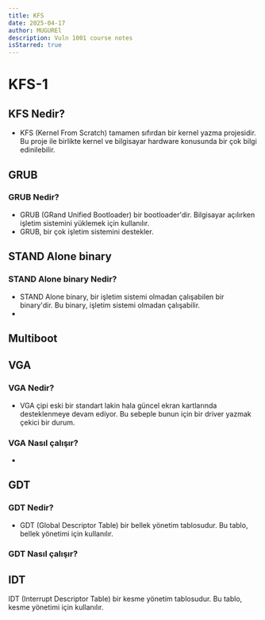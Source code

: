 ```yaml
---
title: KFS
date: 2025-04-17
author: MUGUREl
description: Vuln 1001 course notes
isStarred: true
---
```

# KFS-1
## KFS Nedir?
- KFS (Kernel From Scratch) tamamen sıfırdan bir kernel yazma projesidir. Bu proje ile birlikte kernel ve bilgisayar hardware konusunda bir çok bilgi edinilebilir.
## GRUB
### GRUB Nedir?
- GRUB (GRand Unified Bootloader) bir bootloader'dir. Bilgisayar açılırken işletim sistemini yüklemek için kullanılır.
- GRUB, bir çok işletim sistemini destekler.
## STAND Alone binary
### STAND Alone binary Nedir?
- STAND Alone binary, bir işletim sistemi olmadan çalışabilen bir binary'dir. Bu binary, işletim sistemi olmadan çalışabilir.
- 
## Multiboot

## VGA
### VGA Nedir?
- VGA çipi eski bir standart lakin hala güncel ekran kartlarında desteklenmeye devam ediyor. Bu sebeple bunun için bir driver yazmak çekici bir durum.
### VGA Nasıl çalışır?
- 
## GDT
### GDT Nedir?
- GDT (Global Descriptor Table) bir bellek yönetim tablosudur. Bu tablo, bellek yönetimi için kullanılır.
### GDT Nasıl çalışır?
## IDT
IDT (Interrupt Descriptor Table) bir kesme yönetim tablosudur. Bu tablo, kesme yönetimi için kullanılır.